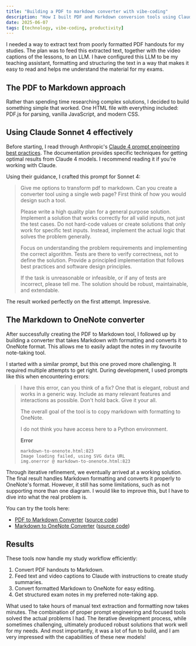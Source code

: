 ```yaml
---
title: "Building a PDF to markdown converter with vibe-coding"
description: "How I built PDF and Markdown conversion tools using Claude Sonnet 4 and prompt engineering best practices"
date: 2025-06-07
tags: [technology, vibe-coding, productivity]
---
```


I needed a way to extract text from poorly formatted PDF handouts for my studies. The plan was to feed this extracted text, together with the video captions of the lessons, to an LLM. I have configured this LLM to be my teaching assistant, formatting and structuring the text in a way that makes it easy to read and helps me understand the material for my exams.

## The PDF to Markdown approach

Rather than spending time researching complex solutions, I decided to build something simple that worked. One HTML file with everything included: PDF.js for parsing, vanilla JavaScript, and modern CSS.

## Using Claude Sonnet 4 effectively

Before starting, I read through Anthropic's [Claude 4 prompt engineering best practices](https://docs.anthropic.com/en/docs/build-with-claude/prompt-engineering/claude-4-best-practices). The documentation provides specific techniques for getting optimal results from Claude 4 models. I recommend reading it if you're working with Claude.

Using their guidance, I crafted this prompt for Sonnet 4:

> Give me options to transform pdf to markdown. Can you create a converter tool using a single web page? First think of how you would design such a tool.
>
> Please write a high quality plan for a general purpose solution. Implement a solution that works correctly for all valid inputs, not just the test cases. Do not hard-code values or create solutions that only work for specific test inputs. Instead, implement the actual logic that solves the problem generally.
>
> Focus on understanding the problem requirements and implementing the correct algorithm. Tests are there to verify correctness, not to define the solution. Provide a principled implementation that follows best practices and software design principles.
>
> If the task is unreasonable or infeasible, or if any of tests are incorrect, please tell me. The solution should be robust, maintainable, and extendable.

The result worked perfectly on the first attempt. Impressive.

## The Markdown to OneNote converter

After successfully creating the PDF to Markdown tool, I followed up by building a converter that takes Markdown with formatting and converts it to OneNote format. This allows me to easily adapt the notes in my favourite note-taking tool.

I started with a similar prompt, but this one proved more challenging. It required multiple attempts to get right. During development, I used prompts like this when encountering errors:

> I have this error, can you think of a fix? One that is elegant, robust and works in a generic way. Include as many relevant features and interactions as possible. Don't hold back. Give it your all.
>
> The overall goal of the tool is to copy markdown with formatting to OneNote.
>
> I do not think you have access here to a Python environment.
>
> **Error**
> ```
> markdown-to-onenote.html:823
> Image loading failed, using SVG data URL
> img.onerror @ markdown-to-onenote.html:823
> ```

Through iterative refinement, we eventually arrived at a working solution. The final result handles Markdown formatting and converts it properly to OneNote's format. However, it still has some limitations, such as not supporting more than one diagram. I would like to improve this, but I have to dive into what the real problem is.

You can try the tools here:
- [PDF to Markdown Converter](https://allarddewinter.github.io/pdf-to-markdown-converter) ([source code](https://github.com/allarddewinter/pdf-to-markdown-converter))
- [Markdown to OneNote Converter](https://allarddewinter.github.io/markdown-to-onenote/) ([source code](https://github.com/allarddewinter/markdown-to-onenote/tree/main))

## Results

These tools now handle my study workflow efficiently:
1. Convert PDF handouts to Markdown.
2. Feed text and video captions to Claude with instructions to create study summaries.
3. Convert formatted Markdown to OneNote for easy editing.
4. Get structured exam notes in my preferred note-taking app.

What used to take hours of manual text extraction and formatting now takes minutes. The combination of proper prompt engineering and focused tools solved the actual problems I had. The iterative development process, while sometimes challenging, ultimately produced robust solutions that work well for my needs. And most importantly, it was a lot of fun to build, and I am very impressed with the capabilities of these new models!